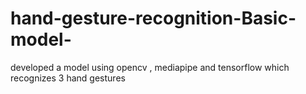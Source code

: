 # hand-gesture-recognition-Basic-model-
developed a model using opencv , mediapipe and tensorflow which recognizes 3 hand gestures
